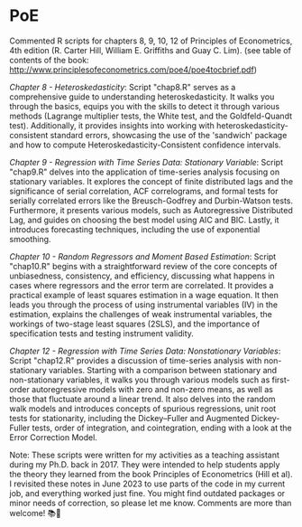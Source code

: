 # PoE
Commented R scripts for chapters 8, 9, 10, 12 of Principles of Econometrics, 4th edition (R. Carter Hill, William E. Griffiths and Guay C. Lim). 
(see table of contents of the book: http://www.principlesofeconometrics.com/poe4/poe4tocbrief.pdf)

_Chapter 8 - Heteroskedasticity_: Script "chap8.R" serves as a comprehensive guide to understanding heteroskedasticity. It walks you through the basics, equips you with the skills to detect it through various methods (Lagrange multiplier tests, the White test, and the Goldfeld-Quandt test). Additionally, it provides insights into working with heteroskedasticity-consistent standard errors, showcasing the use of the 'sandwich' package and how to compute Heteroskedasticity-Consistent confidence intervals.

_Chapter 9 - Regression with Time Series Data: Stationary Variable_: Script "chap9.R" delves into the application of time-series analysis focusing on stationary variables. It explores the concept of finite distributed lags and the significance of serial correlation, ACF correlograms, and formal tests for serially correlated errors like the Breusch-Godfrey and Durbin-Watson tests. Furthermore, it presents various models, such as Autoregressive Distributed Lag, and guides on choosing the best model using AIC and BIC. Lastly, it introduces forecasting techniques, including the use of exponential smoothing.

_Chapter 10 - Random Regressors and Moment Based Estimation_: Script "chap10.R" begins with a straightforward review of the core concepts of unbiasedness, consistency, and efficiency, discussing what happens in cases where regressors and the error term are correlated. It provides a practical example of least squares estimation in a wage equation. It then leads you through the process of using instrumental variables (IV) in the estimation, explains the challenges of weak instrumental variables, the workings of two-stage least squares (2SLS), and the importance of specification tests and testing instrument validity.

_Chapter 12 - Regression with Time Series Data: Nonstationary Variables_: Script "chap12.R" provides a discussion of time-series analysis with non-stationary variables. Starting with a comparison between stationary and non-stationary variables, it walks you through various models such as first-order autoregressive models with zero and non-zero means, as well as those that fluctuate around a linear trend. It also delves into the random walk models and introduces concepts of spurious regressions, unit root tests for stationarity, including the Dickey–Fuller and Augmented Dickey-Fuller tests, order of integration, and cointegration, ending with a look at the Error Correction Model.

Note: These scripts were written for my activities as a teaching assistant during my Ph.D. back in 2017. They were intended to help students apply the theory they learned from the book Principles of Econometrics (Hill et al). I revisited these notes in June 2023 to use parts of the code in my current job, and everything worked just fine. You might find outdated packages or minor needs of correction, so please let me know. Comments are more than welcome! 📚🚀
